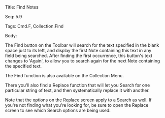 Title:  Find Notes

Seq:    5.9

Tags:   Cmd.F, Collection.Find

Body:   
 
The Find button on the Toolbar will search for the text specified in the blank space just to its left, and display the first Note containing this text in any field being searched. After finding the first occurrence, this button's text changes to 'Again', to allow you to search again for the next Note containing the specified text.

The Find function is also available on the Collection Menu. 

There you'll also find a Replace function that will let you Search for one particular string of text, and then systematically replace it with another. 

Note that the options on the Replace screen apply to a Search as well. If you're not finding what you're looking for, be sure to open the Replace screen to see which Search options are being used.

